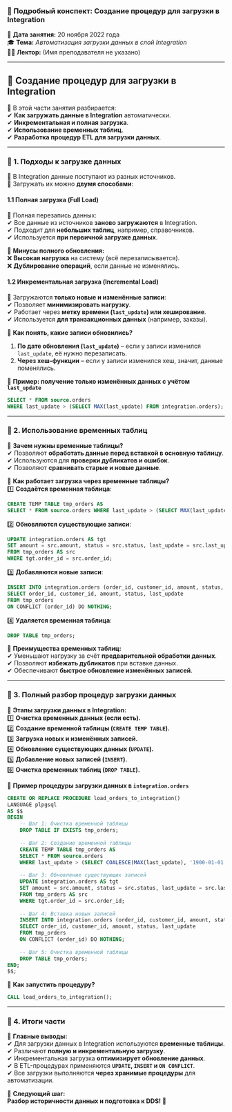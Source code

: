 ### **📜 Подробный конспект: Создание процедур для загрузки в Integration**

📅 **Дата занятия:** 20 ноября 2022 года  
🎓 **Тема:** _Автоматизация загрузки данных в слой Integration_  
👨‍🏫 **Лектор:** (Имя преподавателя не указано)

---

## **🔹 Создание процедур для загрузки в Integration**

📌 В этой части занятия разбирается:  
✔ **Как загружать данные в Integration** автоматически.  
✔ **Инкрементальная и полная загрузка**.  
✔ **Использование временных таблиц**.  
✔ **Разработка процедур ETL для загрузки данных**.

---

### **📌 1. Подходы к загрузке данных**

🔹 В Integration данные поступают из разных источников.  
🔹 Загружать их можно **двумя способами**:

#### **1.1 Полная загрузка (Full Load)**

📌 Полная перезапись данных:  
✔ Все данные из источников **заново загружаются** в Integration.  
✔ Подходит для **небольших таблиц**, например, справочников.  
✔ Используется **при первичной загрузке данных**.

📌 **Минусы полного обновления:**  
❌ **Высокая нагрузка** на систему (всё перезаписывается).  
❌ **Дублирование операций**, если данные не изменялись.

#### **1.2 Инкрементальная загрузка (Incremental Load)**

📌 Загружаются **только новые и изменённые записи**:  
✔ Позволяет **минимизировать нагрузку**.  
✔ Работает через **метку времени (`last_update`) или хеширование**.  
✔ Используется **для транзакционных данных** (например, заказы).

📌 **Как понять, какие записи обновились?**

1. **По дате обновления (`last_update`)** – если у записи изменился `last_update`, её нужно перезаписать.
2. **Через хеш-функции** – если у записи изменился хеш, значит, данные поменялись.

📌 **Пример: получение только изменённых данных с учётом `last_update`**

```sql
SELECT * FROM source.orders 
WHERE last_update > (SELECT MAX(last_update) FROM integration.orders);
```

---

### **📌 2. Использование временных таблиц**

📌 **Зачем нужны временные таблицы?**  
✔ Позволяют **обработать данные перед вставкой в основную таблицу**.  
✔ Используются для **проверки дубликатов и ошибок**.  
✔ Позволяют **сравнивать старые и новые данные**.

📌 **Как работает загрузка через временные таблицы?**  
1️⃣ **Создаётся временная таблица**:

```sql
CREATE TEMP TABLE tmp_orders AS 
SELECT * FROM source.orders WHERE last_update > (SELECT MAX(last_update) FROM integration.orders);
```

2️⃣ **Обновляются существующие записи**:

```sql
UPDATE integration.orders AS tgt
SET amount = src.amount, status = src.status, last_update = src.last_update
FROM tmp_orders AS src
WHERE tgt.order_id = src.order_id;
```

3️⃣ **Добавляются новые записи**:

```sql
INSERT INTO integration.orders (order_id, customer_id, amount, status, last_update)
SELECT order_id, customer_id, amount, status, last_update
FROM tmp_orders
ON CONFLICT (order_id) DO NOTHING;
```

4️⃣ **Удаляется временная таблица**:

```sql
DROP TABLE tmp_orders;
```

📌 **Преимущества временных таблиц:**  
✔ Уменьшают нагрузку за счёт **предварительной обработки данных**.  
✔ Позволяют **избежать дубликатов** при вставке данных.  
✔ Обеспечивают **быстрое обновление изменённых записей**.

---

### **📌 3. Полный разбор процедур загрузки данных**

📌 **Этапы загрузки данных в Integration:**  
1️⃣ **Очистка временных данных (если есть).**  
2️⃣ **Создание временной таблицы (`CREATE TEMP TABLE`).**  
3️⃣ **Загрузка новых и изменённых записей.**  
4️⃣ **Обновление существующих данных (`UPDATE`).**  
5️⃣ **Добавление новых записей (`INSERT`).**  
6️⃣ **Очистка временных таблиц (`DROP TABLE`).**

📌 **Пример процедуры загрузки данных в `integration.orders`**

```sql
CREATE OR REPLACE PROCEDURE load_orders_to_integration()
LANGUAGE plpgsql
AS $$
BEGIN
    -- Шаг 1: Очистка временной таблицы
    DROP TABLE IF EXISTS tmp_orders;
    
    -- Шаг 2: Создание временной таблицы
    CREATE TEMP TABLE tmp_orders AS 
    SELECT * FROM source.orders 
    WHERE last_update > (SELECT COALESCE(MAX(last_update), '1900-01-01') FROM integration.orders);
    
    -- Шаг 3: Обновление существующих записей
    UPDATE integration.orders AS tgt
    SET amount = src.amount, status = src.status, last_update = src.last_update
    FROM tmp_orders AS src
    WHERE tgt.order_id = src.order_id;
    
    -- Шаг 4: Вставка новых записей
    INSERT INTO integration.orders (order_id, customer_id, amount, status, last_update)
    SELECT order_id, customer_id, amount, status, last_update
    FROM tmp_orders
    ON CONFLICT (order_id) DO NOTHING;
    
    -- Шаг 5: Очистка временной таблицы
    DROP TABLE tmp_orders;
END;
$$;
```

📌 **Как запустить процедуру?**

```sql
CALL load_orders_to_integration();
```

---

### **📌 4. Итоги части**

🎯 **Главные выводы:**  
✔ Для загрузки данных в Integration используются **временные таблицы**.  
✔ Различают **полную и инкрементальную загрузку**.  
✔ Инкрементальная загрузка **оптимизирует обновление данных**.  
✔ В ETL-процедурах применяются **`UPDATE`, `INSERT` и `ON CONFLICT`**.  
✔ Все загрузки выполняются **через хранимые процедуры** для автоматизации.

📌 **Следующий шаг:**  
**Разбор историчности данных и подготовка к DDS! 🚀**